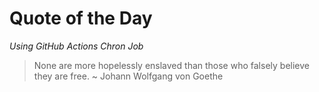 # Quote of the Day
*Using GitHub Actions Chron Job*
> None are more hopelessly enslaved than those who falsely believe they are free. ~ Johann Wolfgang von Goethe
